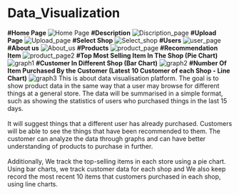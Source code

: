 # Data_Visualization
**#Home Page**
![Home Page](https://user-images.githubusercontent.com/103407370/176746143-309c3f03-2c20-4e24-b581-7c77fb23dfb5.png)
**#Description**
![Discription_page](https://user-images.githubusercontent.com/103407370/176746141-3adff421-eb6c-4795-8942-b6dd4c71706d.png)
**#Upload Page**
![Upload_page](https://user-images.githubusercontent.com/103407370/176746127-e5491acf-41bd-42f0-a201-a3fb48e4d79d.png)
**#Select Shop**
![Select_shop](https://user-images.githubusercontent.com/103407370/176746138-7e2bec6f-9bb8-4001-bbe0-3e65cd35dc17.png)
**#Users**
![user_page](https://user-images.githubusercontent.com/103407370/176746115-bb3f795b-fb29-4daf-93f4-4bd12578d841.png)
**#About us**
![About_us](https://user-images.githubusercontent.com/103407370/176746123-4615a5eb-2c68-434d-bc66-06f9a2f97e52.png)
**#Products**
![product_page](https://user-images.githubusercontent.com/103407370/176746173-fcf515ff-4574-4cd9-a665-277efc88fb73.png)
**#Recommendation Item**
![product_page2](https://user-images.githubusercontent.com/103407370/176746159-f9556268-727c-49b7-981d-913f9bdae81c.png)
**#Top Most Selling Item In The Shop (Pie Chart)**
![graph1](https://user-images.githubusercontent.com/103407370/176746155-3b33e56e-b186-45a9-b170-14b8b3deb058.png)
**#Customer In Different Shop (Bar Chart)**
![graph2](https://user-images.githubusercontent.com/103407370/176746152-ed8fa7a0-70f5-475f-9ba1-03dcfab7ad5a.png)
**#Number Of Item Purchased By the Customer (Latest 10 Customer of each Shop - Line Chart)**
![graph3](https://user-images.githubusercontent.com/103407370/176746146-3b5d4cda-943e-4aab-a317-eb4bace00fb9.png)
This is about data visualisation platform. The goal is to show product data in the same way that a user may browse for different things at a general store. The data will be summarised in a simple format, such as showing the statistics of users who purchased things in the last 15 days. </br></br>
It will suggest things that a different user has already purchased. Customers will be able to see the things that have been recommended to them. The customer can analyze the data through graphs and can have better understanding of products to purchase in further.  </br> </br>
Additionally, We track the top-selling items in each store using a pie chart. Using bar charts, we track customer data for each shop and We also keep record the most recent 10 items that customers purchased in each shop, using line charts.
